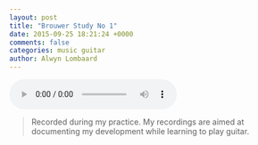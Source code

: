 ```yaml
---
layout: post
title: "Brouwer Study No 1"
date: 2015-09-25 18:21:24 +0000
comments: false
categories: music guitar
author: Alwyn Lombaard
---
```


<audio controls>
  <source src="/music/Brouwer_Study_No_1_20150919_182834.mp3" type="audio/mpeg">
</audio>


>Recorded during my practice. My recordings are aimed at documenting my development while learning to play guitar. 